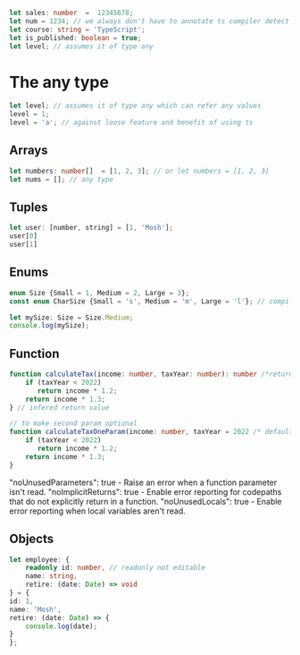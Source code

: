 ```ts
let sales: number  =  12345678;
let num = 1234; // we always don't have to annotate ts compiler detect it base on the value
let course: string = 'TypeScript';
let is_published: boolean = true;
let level; // assumes it of type any
```

# The any type

```ts
let level; // assumes it of type any which can refer any values
level = 1;
level = 'a'; // against loose feature and benefit of using ts
```

## Arrays
```ts
let numbers: number[]  = [1, 2, 3]; // or let numbers = [1, 2, 3]
let nums = []; // any type
```
## Tuples

```js
let user: [number, string] = [1, 'Mosh'];
user[0] 
user[1]
```

## Enums

```ts
enum Size {Small = 1, Medium = 2, Large = 3};
const enum CharSize {Small = 's', Medium = 'm', Large = 'l'}; // compiler generate more optimized code for const

let mySize: Size = Size.Medium;
console.log(mySize);
```

## Function 
```ts
function calculateTax(income: number, taxYear: number): number /*return type of functino eg. void, boolean etc */ {
    if (taxYear < 2022)
       return income * 1.2;
    return income * 1.3;
} // infered return value 

// to make second param optional 
function calculateTaxOneParam(income: number, taxYear = 2022 /* default value */): number /*return type of functino eg. void, boolean etc */ {
    if (taxYear < 2022)
       return income * 1.2;
    return income * 1.3;
}
```

"noUnusedParameters": true -  Raise an error when a function parameter isn't read.
"noImplicitReturns": true  - Enable error reporting for codepaths that do not explicitly return in a function.
"noUnusedLocals": true - Enable error reporting when local variables aren't read.

## Objects

```ts
let employee: {
    readonly id: number, // readonly not editable
    name: string,
    retire: (date: Date) => void
} = {
id: 1, 
name: 'Mosh',
retire: (date: Date) => {
    console.log(date);
}
};

```

